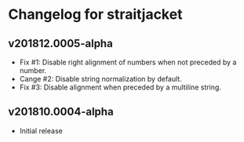 # Changelog for straitjacket

## v201812.0005-alpha

 - Fix #1: Disable right alignment of numbers when not preceded by a number.
 - Cange #2: Disable string normalization by default.
 - Fix #3: Disable alignment when preceded by a multiline string.

## v201810.0004-alpha

 - Initial release
